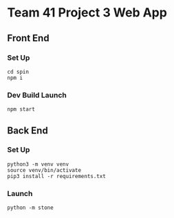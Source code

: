 # Team 41 Project 3 Web App

## Front End

### Set Up
```
cd spin
npm i
```

### Dev Build Launch
```
npm start
```


## Back End

### Set Up
```
python3 -m venv venv
source venv/bin/activate
pip3 install -r requirements.txt
```
### Launch
```
python -m stone
```
